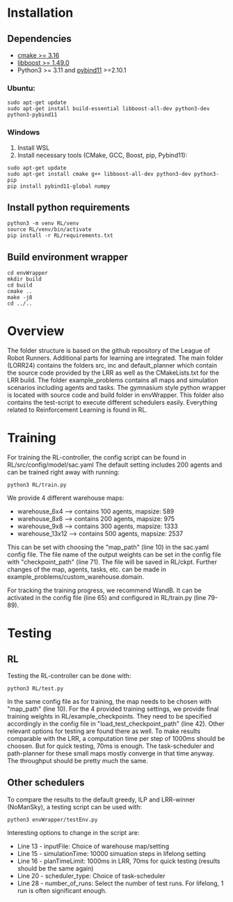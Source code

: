 # Installation
## Dependencies
- [cmake >= 3.16](https://cmake.org/)
- [libboost >= 1.49.0](https://www.boost.org/)
- Python3 >= 3.11 and [pybind11](https://pybind11.readthedocs.io/en/stable/) >=2.10.1

### Ubuntu:
```shell
sudo apt-get update
sudo apt-get install build-essential libboost-all-dev python3-dev python3-pybind11 
```

### Windows
1. Install WSL
2. Install necessary tools (CMake, GCC, Boost, pip, Pybind11):
```shell
sudo apt-get update
sudo apt-get install cmake g++ libboost-all-dev python3-dev python3-pip
pip install pybind11-global numpy
```

## Install python requirements
```shell
python3 -m venv RL/venv
source RL/venv/bin/activate
pip install -r RL/requirements.txt
```


## Build environment wrapper
```shell
cd envWrapper
mkdir build
cd build
cmake ..
make -j8
cd ../..
```


# Overview
The folder structure is based on the github repository of the League of Robot Runners. Additional parts for learning are integrated.
The main folder (LORR24) contains the folders src, inc and default_planner which contain the source code provided by the LRR as well as the CMakeLists.txt for the LRR build.
The folder example_problems contains all maps and simulation scenarios including agents and tasks.
The gymnasium style python wrapper is located with source code and build folder in envWrapper. This folder also contains the test-script to execute different schedulers easily.
Everything related to Reinforcement Learning is found in RL.

# Training
For training the RL-controller, the config script can be found in RL/src/config/model/sac.yaml
The default setting includes 200 agents and can be trained right away with running:
```shell
python3 RL/train.py
```
We provide 4 different warehouse maps:
- warehouse_6x4 --> contains 100 agents, mapsize: 589
- warehouse_8x6 --> contains 200 agents, mapsize: 975
- warehouse_9x8 --> contains 300 agents, mapsize: 1333
- warehouse_13x12 --> contains 500 agents, mapsize: 2537

This can be set with choosing the "map_path" (line 10) in the sac.yaml config file.
The file name of the output weights can be set in the config file with "checkpoint_path" (line 71). The file will be saved in RL/ckpt.
Further changes of the map, agents, tasks, etc. can be made in example_problems/custom_warehouse.domain.

For tracking the training progress, we recommend WandB. It can be activated in the config file (line 65) and configured in RL/train.py (line 79-89).

# Testing
## RL
Testing the RL-controller can be done with:
```shell
python3 RL/test.py
```
In the same config file as for training, the map needs to be chosen with "map_path" (line 10).
For the 4 provided training settings, we provide final training weights in RL/example_checkpoints.
They need to be specified accordingly in the config file in "load_test_checkpoint_path" (line 42).
Other relevant options for testing are found there as well. To make results comparable with the LRR, a computation time per step of 1000ms should be choosen. But for quick testing, 70ms is enough. The task-scheduler and path-planner for these small maps mostly converge in that time anyway. The throughput should be pretty much the same.

## Other schedulers
To compare the results to the default greedy, ILP and LRR-winner (NoManSky), a testing script can be used with:
```shell
python3 envWrapper/testEnv.py
```
Interesting options to change in the script are:
- Line 13 - inputFile: Choice of warehouse map/setting
- Line 15 - simulationTime: 10000 simuation steps in lifelong setting
- Line 16 - planTimeLimit: 1000ms in LRR, 70ms for quick testing (results should be the same again)
- Line 20 - scheduler_type: Choice of task-scheduler
- Line 28 - number_of_runs: Select the number of test runs. For lifelong, 1 run is often significant enough.


